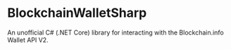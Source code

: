 # BlockchainWalletSharp
 An unofficial C# (.NET Core) library for interacting with the Blockchain.info Wallet API V2.
